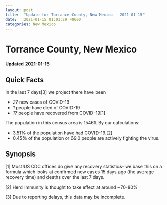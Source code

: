 ```yaml
---
layout: post
title:  "Update for Torrance County, New Mexico - 2021-01-15"
date:   2021-01-15 01:01:29 -0600
categories: New Mexico
---
```


# Torrance County, New Mexico
#### Updated 2021-01-15

## Quick Facts

In the last 7 days[3] we project there have been
- *27* new cases of COVID-19
- *1* people have died of COVID-19
- *17* people have recovered from COVID-19[1]

The population in this census area is 15461. By our calculations:
- 3.51% of the population have had COVID-19.[2]
- 0.45% of the population or 69.0 people are actively fighting the virus.

## Synopsis




[1] Most US CDC offices do give any recovery statistics- we base this on a formula which looks at confirmed new cases
15 days ago (the average recovery time) and deaths over the last 7 days.

[2] Herd Immunity is thought to take effect at around ~70-80%

[3] Due to reporting delays, this data may be incomplete.
 
    